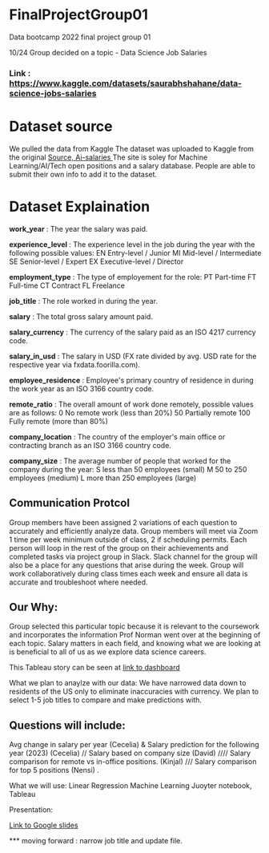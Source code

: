 # FinalProjectGroup01
Data bootcamp 2022 final project group 01

10/24
Group decided on a topic - Data Science Job Salaries

### Link : https://www.kaggle.com/datasets/saurabhshahane/data-science-jobs-salaries

# Dataset source
We pulled the data from Kaggle
The dataset was uploaded to Kaggle from the original [Source, Ai-salaries ](https://salaries.ai-jobs.net/
)
The site is soley for Machine Learning/AI/Tech open positions and a salary database. People are able to submit their own info to add it to the dataset. 
# Dataset Explaination 

<b>work_year</b> : The year the salary was paid.

<b>experience_level</b> : The experience level in the job during the year with the following possible values: EN Entry-level / Junior MI Mid-level / Intermediate SE Senior-level / Expert EX Executive-level / Director

<b>employment_type</b> : The type of employement for the role: PT Part-time FT Full-time CT Contract FL Freelance

<b>job_title</b> : The role worked in during the year.

<b>salary</b> : The total gross salary amount paid.

<b>salary_currency</b> : The currency of the salary paid as an ISO 4217 currency code.

<b>salary_in_usd</b> : The salary in USD (FX rate divided by avg. USD rate for the respective year via fxdata.foorilla.com).

<b>employee_residence</b> : Employee's primary country of residence in during the work year as an ISO 3166 country code.

<b>remote_ratio</b> : The overall amount of work done remotely, possible values are as follows: 0 No remote work (less than 20%) 50 Partially remote 100 Fully remote (more than 80%)

<b>company_location</b> : The country of the employer's main office or contracting branch as an ISO 3166 country code.

<b>company_size</b> : The average number of people that worked for the company during the year: S less than 50 employees (small) M 50 to 250 employees (medium) L more than 250 employees (large)


## Communication Protcol 

Group members have been assigned 2 variations of each question to accurately and efficiently analyze data.
Group members will meet via Zoom 1 time per week minimum outside of class, 2 if scheduling permits.
Each person will loop in the rest of the group on their achievements and completed tasks via project group in Slack.
Slack channel for the group will also be a place for any questions that arise during the week.
Group will work collaboratively during class times each week and ensure all data is accurate and troubleshoot where needed.


## Our Why:
Group selected this particular topic because it is relevant to the coursework and incorporates the information Prof Norman went over at the beginning of each topic. Salary matters in each field, and knowing what we are looking at is beneficial to all of us as we explore data science careers. 

This Tableau story can be seen at  [link to dashboard](https://public.tableau.com/app/profile/nensi.pandya/viz/ds_salary/JobtitleandSalaryinUSd)

What we plan to anaylze with our data: 
We have narrowed data down to residents of the US only to eliminate inaccuracies with currency. We plan to select 1-5 job titles to compare and make predictions with. 

Questions will include:
---- 
Avg change in salary per year (Cecelia) & 
Salary prediction for the following year (2023) (Cecelia) // 
Salary based on company size (David) //// 
Salary comparison for remote vs in-office positions. (Kinjal) /// 
Salary comparison for top 5 positions (Nensi) . 


What we will use:
Linear Regression Machine Learning 
Juoyter notebook, Tableau 


Presentation:

[Link to Google slides](https://docs.google.com/presentation/d/1EuZcaTtNKKLiq5Ai4xnP8bAwsP34RqSoqZRCWC5Jcxg/edit#slide=id.g12bc75dd6ef_0_15)




*** moving forward :
narrow job title and update file.



